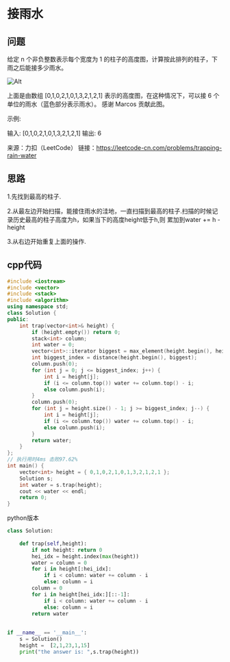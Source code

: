 # 接雨水
## 问题

给定 n 个非负整数表示每个宽度为 1 的柱子的高度图，计算按此排列的柱子，下雨之后能接多少雨水。

![Alt](https://assets.leetcode-cn.com/aliyun-lc-upload/uploads/2018/10/22/rainwatertrap.png)

上面是由数组 [0,1,0,2,1,0,1,3,2,1,2,1] 表示的高度图，在这种情况下，可以接 6 个单位的雨水（蓝色部分表示雨水）。 感谢 Marcos 贡献此图。

示例:

输入: [0,1,0,2,1,0,1,3,2,1,2,1]
输出: 6

来源：力扣（LeetCode）
链接：https://leetcode-cn.com/problems/trapping-rain-water

## 思路

1.先找到最高的柱子.

2.从最左边开始扫描，能接住雨水的洼地，一直扫描到最高的柱子.扫描的时候记录历史最高的柱子高度为h，如果当下的高度height低于h,则
累加到water += h - height

3.从右边开始重复上面的操作.

## cpp代码

```cpp
#include <iostream>
#include <vector>
#include <stack>
#include <algorithm>
using namespace std;
class Solution {
public:
	int trap(vector<int>& height) {
		if (height.empty()) return 0;
		stack<int> column;
		int water = 0;
		vector<int>::iterator biggest = max_element(height.begin(), height.end());
		int biggest_index = distance(height.begin(), biggest);
		column.push(0);
		for (int j = 0; j <= biggest_index; j++) {
			int i = height[j];
			if (i <= column.top()) water += column.top() - i;
			else column.push(i);
		}
		column.push(0);
		for (int j = height.size() - 1; j >= biggest_index; j--) {
			int i = height[j];
			if (i <= column.top()) water += column.top() - i;
			else column.push(i);
		}
		return water;
	}
};
// 执行用时4ms 击败97.62% 
int main() {
	vector<int> height = { 0,1,0,2,1,0,1,3,2,1,2,1 };
	Solution s;
	int water = s.trap(height);
	cout << water << endl;
	return 0;
}
```
python版本
```python
class Solution:
    
    def trap(self,height):
        if not height: return 0
        hei_idx = height.index(max(height))
        water = column = 0
        for i in height[:hei_idx]:
            if i < column: water += column - i
            else: column = i
        column = 0
        for i in height[hei_idx:][::-1]:
            if i < column: water += column - i
            else: column = i
        return water
        
    
if __name__ == '__main__':
    s = Solution()
    height =  [2,1,23,1,15]
    print("the answer is: ",s.trap(height))
```
